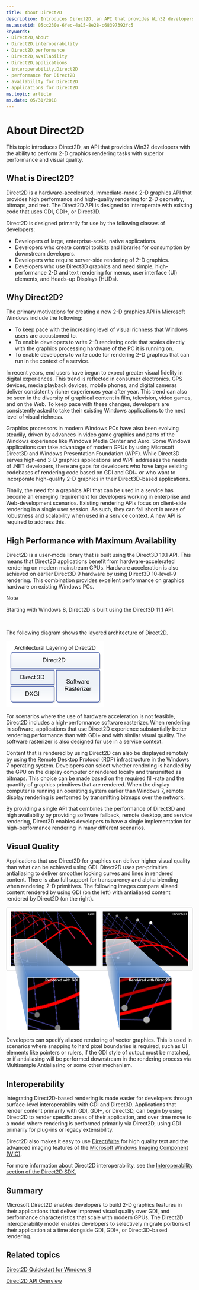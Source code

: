 ```yaml
---
title: About Direct2D
description: Introduces Direct2D, an API that provides Win32 developers with the ability to perform 2-D graphics rendering tasks with superior performance and visual quality.
ms.assetid: 05cc230e-6fec-4a15-8e28-c68397392fc5
keywords:
- Direct2D,about
- Direct2D,interoperability
- Direct2D,performance
- Direct2D,availability
- Direct2D,applications
- interoperability,Direct2D
- performance for Direct2D
- availability for Direct2D
- applications for Direct2D
ms.topic: article
ms.date: 05/31/2018
---
```


# About Direct2D

This topic introduces Direct2D, an API that provides Win32 developers with the ability to perform 2-D graphics rendering tasks with superior performance and visual quality.

## What is Direct2D?

Direct2D is a hardware-accelerated, immediate-mode 2-D graphics API that provides high performance and high-quality rendering for 2-D geometry, bitmaps, and text. The Direct2D API is designed to interoperate with existing code that uses GDI, GDI+, or Direct3D.

Direct2D is designed primarily for use by the following classes of developers:

-   Developers of large, enterprise-scale, native applications.
-   Developers who create control toolkits and libraries for consumption by downstream developers.
-   Developers who require server-side rendering of 2-D graphics.
-   Developers who use Direct3D graphics and need simple, high-performance 2-D and text rendering for menus, user interface (UI) elements, and Heads-up Displays (HUDs).

## Why Direct2D?

The primary motivations for creating a new 2-D graphics API in Microsoft Windows include the following:

-   To keep pace with the increasing level of visual richness that Windows users are accustomed to.
-   To enable developers to write 2-D rendering code that scales directly with the graphics processing hardware of the PC it is running on.
-   To enable developers to write code for rendering 2-D graphics that can run in the context of a service.

In recent years, end users have begun to expect greater visual fidelity in digital experiences. This trend is reflected in consumer electronics. GPS devices, media playback devices, mobile phones, and digital cameras deliver consistently richer experiences year after year. This trend can also be seen in the diversity of graphical content in film, television, video games, and on the Web. To keep pace with these changes, developers are consistently asked to take their existing Windows applications to the next level of visual richness.

Graphics processors in modern Windows PCs have also been evolving steadily, driven by advances in video game graphics and parts of the Windows experience like Windows Media Center and Aero. Some Windows applications can take advantage of modern GPUs by using Microsoft Direct3D and Windows Presentation Foundation (WPF). While Direct3D serves high-end 3-D graphics applications and WPF addresses the needs of .NET developers, there are gaps for developers who have large existing codebases of rendering code based on GDI and GDI+ or who want to incorporate high-quality 2-D graphics in their Direct3D-based applications.

Finally, the need for a graphics API that can be used in a service has become an emerging requirement for developers working in enterprise and Web-development scenarios. Existing rendering APIs focus on client-side rendering in a single user session. As such, they can fall short in areas of robustness and scalability when used in a service context. A new API is required to address this.

## High Performance with Maximum Availability

Direct2D is a user-mode library that is built using the Direct3D 10.1 API. This means that Direct2D applications benefit from hardware-accelerated rendering on modern mainstream GPUs. Hardware acceleration is also achieved on earlier Direct3D 9 hardware by using Direct3D 10-level-9 rendering. This combination provides excellent performance on graphics hardware on existing Windows PCs.

> [!Note]  
> Starting with Windows 8, Direct2D is built using the Direct3D 11.1 API.

 

The following diagram shows the layered architecture of Direct2D.

![diagram of the direct2d layered architecture](images/direct2d-architectual-layering.png)

For scenarios where the use of hardware acceleration is not feasible, Direct2D includes a high-performance software rasterizer. When rendering in software, applications that use Direct2D experience substantially better rendering performance than with GDI+ and with similar visual quality. The software rasterizer is also designed for use in a service context.

Content that is rendered by using Direct2D can also be displayed remotely by using the Remote Desktop Protocol (RDP) infrastructure in the Windows 7 operating system. Developers can select whether rendering is handled by the GPU on the display computer or rendered locally and transmitted as bitmaps. This choice can be made based on the required fill-rate and the quantity of graphics primitives that are rendered. When the display computer is running an operating system earlier than Windows 7, remote display rendering is performed by transmitting bitmaps over the network.

By providing a single API that combines the performance of Direct3D and high availability by providing software fallback, remote desktop, and service rendering, Direct2D enables developers to have a single implementation for high-performance rendering in many different scenarios.

## Visual Quality

Applications that use Direct2D for graphics can deliver higher visual quality than what can be achieved using GDI. Direct2D uses per-primitive antialiasing to deliver smoother looking curves and lines in rendered content. There is also full support for transparency and alpha blending when rendering 2-D primitives. The following images compare aliased content rendered by using GDI (on the left) with antialiased content rendered by Direct2D (on the right).

![illustration of curves and lines that are rendered in gdi and in direct2d](images/rendering-curves-and-lines.png)

Developers can specify aliased rendering of vector graphics. This is used in scenarios where snapping to hard pixel boundaries is required, such as UI elements like pointers or rulers, if the GDI style of output must be matched, or if antialiasing will be performed downstream in the rendering process via Multisample Antialiasing or some other mechanism.

## Interoperability

Integrating Direct2D-based rendering is made easier for developers through surface-level interoperability with GDI and Direct3D. Applications that render content primarily with GDI, GDI+, or Direct3D, can begin by using Direct2D to render specific areas of their application, and over time move to a model where rendering is performed primarily via Direct2D, using GDI primarily for plug-ins or legacy extensibility.

Direct2D also makes it easy to use [DirectWrite](https://msdn.microsoft.com/library/windows/desktop/dd368038) for high quality text and the advanced imaging features of the [Microsoft Windows Imaging Component (WIC)](http://msdn.microsoft.com/library/ms737408.aspx).

For more information about Direct2D interoperability, see the [Interoperability section of the Direct2D SDK.](interoperability.md)

## Summary

Microsoft Direct2D enables developers to build 2-D graphics features in their applications that deliver improved visual quality over GDI, and performance characteristics that scale with modern GPUs. The Direct2D interoperability model enables developers to selectively migrate portions of their application at a time alongside GDI, GDI+, or Direct3D-based rendering.

## Related topics

<dl> <dt>

[Direct2D Quickstart for Windows 8](direct2d-quickstart-with-device-context.md)
</dt> <dt>

[Direct2D API Overview](the-direct2d-api.md)
</dt> </dl>

 

 




